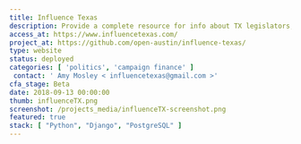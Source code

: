 ```yaml
---
title: Influence Texas
description: Provide a complete resource for info about TX legislators, bills, donors, and policy areas. Enable citizens to scrutinize how lawmakers are serving them.
access_at: https://www.influencetexas.com/
project_at: https://github.com/open-austin/influence-texas/
type: website
status: deployed
categories: [ 'politics', 'campaign finance' ]
 contact: ' Amy Mosley < influencetexas@gmail.com >'
cfa_stage: Beta
date: 2018-09-13 00:00:00
thumb: influenceTX.png
screenshot: /projects_media/influenceTX-screenshot.png
featured: true
stack: [ "Python", "Django", "PostgreSQL" ]
---
```


